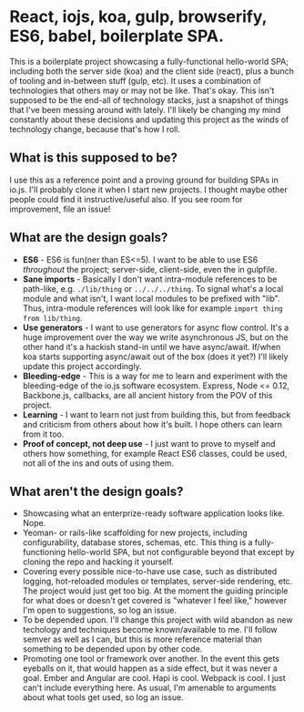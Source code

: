 # React, iojs, koa, gulp, browserify, ES6, babel, boilerplate SPA.

This is a boilerplate project showcasing a fully-functional hello-world SPA; including both the server side (koa) and the client side (react), plus a bunch of tooling and in-between stuff (gulp, etc). It uses a combination of technologies that others may or may not be like. That's okay. This isn't supposed to be the end-all of technology stacks, just a snapshot of things that I've been messing around with lately. I'll likely be changing my mind constantly about these decisions and updating this project as the winds of technology change, because that's how I roll.

## What is this supposed to be?

I use this as a reference point and a proving ground for building SPAs in io.js. I'll probably clone it when I start new projects. I thought maybe other people could find it instructive/useful also. If you see room for improvement, file an issue!

## What are the design goals?

 * **ES6** - ES6 is fun(ner than ES<=5). I want to be able to use ES6 *throughout* the project; server-side, client-side, even the in gulpfile.
 * **Sane imports** - Basically I don't want intra-module references to be path-like, e.g. `./lib/thing` or `../../../thing`. To signal what's a local module and what isn't, I want local modules to be prefixed with "lib". Thus, intra-module references will look like for example `import thing from lib/thing`.
 * **Use generators** - I want to use generators for async flow control. It's a huge improvement over the way we write asynchronous JS, but on the other hand it's a hackish stand-in until we have async/await. If/when koa starts supporting async/await out of the box (does it yet?) I'll likely update this project accordingly.
 * **Bleeding-edge** - This is a way for me to learn and experiment with the bleeding-edge of the io.js software ecosystem. Express, Node <= 0.12, Backbone.js, callbacks, are all ancient history from the POV of this project.
 * **Learning** - I want to learn not just from building this, but from feedback and criticism from others about how it's built. I hope others can learn from it too.
 * **Proof of concept, not deep use** - I just want to prove to myself and others how something, for example React ES6 classes, could be used, not all of the ins and outs of using them.

## What aren't the design goals?

 * Showcasing what an enterprize-ready software application looks like. Nope.
 * Yeoman- or rails-like scaffolding for new projects, including configurability, database stores, schemas, etc. This thing is a fully-functioning hello-world SPA, but not configurable beyond that except by cloning the repo and hacking it yourself.
 * Covering every possible nice-to-have use case, such as distributed logging, hot-reloaded modules or templates, server-side rendering, etc. The project would just get too big. At the moment the guiding principle for what does or doesn't get covered is "whatever I feel like," however I'm open to suggestions, so log an issue.
 * To be depended upon. I'll change this project with wild abandon as new techology and techniques become known/available to me. I'll follow semver as well as I can, but this is more reference material than something to be depended upon by other code.
 * Promoting one tool or framework over another. In the event this gets eyeballs on it, that would happen as a side effect, but it was never a goal. Ember and Angular are cool. Hapi is cool. Webpack is cool. I just can't include everything here. As usual, I'm amenable to arguments about what tools get used, so log an issue.

